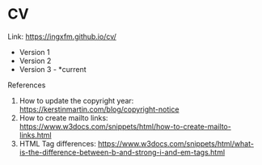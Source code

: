 # CV
Link: https://ingxfm.github.io/cv/

* Version 1
* Version 2
* Version 3 - *current

References

1. How to update the copyright year: https://kerstinmartin.com/blog/copyright-notice
2. How to create mailto links: https://www.w3docs.com/snippets/html/how-to-create-mailto-links.html
3. HTML Tag differences: https://www.w3docs.com/snippets/html/what-is-the-difference-between-b-and-strong-i-and-em-tags.html
